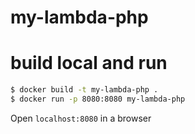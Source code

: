 # my-lambda-php

# build local and run

```bash
$ docker build -t my-lambda-php .
$ docker run -p 8080:8080 my-lambda-php
```

Open `localhost:8080` in a browser


